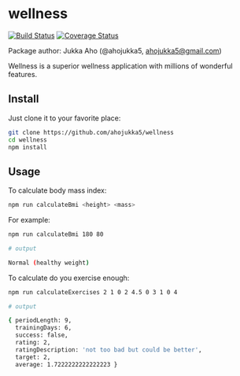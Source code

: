 # wellness

[![Build Status][travis-img]][travis-url]
[![Coverage Status][coveralls-img]][coveralls-url]

Package author: Jukka Aho (@ahojukka5, ahojukka5@gmail.com)

Wellness is a superior wellness application with millions of wonderful features.

## Install

Just clone it to your favorite place:

```bash
git clone https://github.com/ahojukka5/wellness
cd wellness
npm install
```

## Usage

To calculate body mass index:

```bash
npm run calculateBmi <height> <mass>
```

For example:

```bash
npm run calculateBmi 180 80

# output

Normal (healthy weight)
```

To calculate do you exercise enough:

```bash
npm run calculateExercises 2 1 0 2 4.5 0 3 1 0 4

# output

{ periodLength: 9,
  trainingDays: 6,
  success: false,
  rating: 2,
  ratingDescription: 'not too bad but could be better',
  target: 2,
  average: 1.7222222222222223 }
```

[travis-img]: https://travis-ci.org/ahojukka5/wellness.svg?branch=master
[travis-url]: https://travis-ci.org/ahojukka5/wellness
[coveralls-img]: https://coveralls.io/repos/github/ahojukka5/wellness/badge.svg?branch=master
[coveralls-url]: https://coveralls.io/github/ahojukka5/wellness?branch=master
